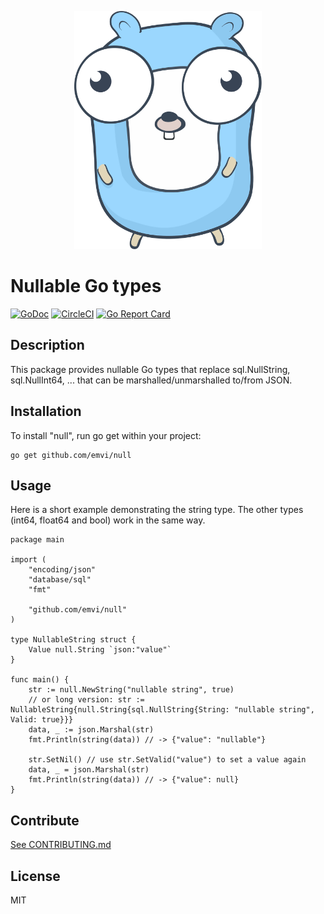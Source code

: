 <p align="center">
    <img src="nullgopher.svg" width="300px" />
</p>

# Nullable Go types

[![GoDoc](https://godoc.org/github.com/emvi/null?status.svg)](https://godoc.org/github.com/emvi/null)
[![CircleCI](https://circleci.com/gh/emvi/null.svg?style=svg)](https://circleci.com/gh/emvi/null)
[![Go Report Card](https://goreportcard.com/badge/github.com/emvi/null)](https://goreportcard.com/report/github.com/emvi/null)

## Description

This package provides nullable Go types that replace sql.NullString, sql.NullInt64, ... that can be marshalled/unmarshalled to/from JSON.

## Installation

To install "null", run go get within your project:

```
go get github.com/emvi/null
```

## Usage

Here is a short example demonstrating the string type. The other types (int64, float64 and bool) work in the same way.

```
package main

import (
    "encoding/json"
    "database/sql"
    "fmt"

    "github.com/emvi/null"
)

type NullableString struct {
    Value null.String `json:"value"`
}

func main() {
    str := null.NewString("nullable string", true)
    // or long version: str := NullableString{null.String{sql.NullString{String: "nullable string", Valid: true}}}
    data, _ := json.Marshal(str)
    fmt.Println(string(data)) // -> {"value": "nullable"}

    str.SetNil() // use str.SetValid("value") to set a value again
    data, _ = json.Marshal(str)
    fmt.Println(string(data)) // -> {"value": null}
}
```

## Contribute

[See CONTRIBUTING.md](CONTRIBUTING.md)

## License

MIT
